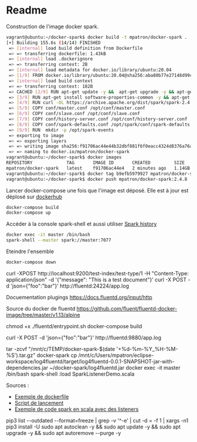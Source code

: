 # Readme

Construction de l'image docker spark.

~~~bash
vagrant@ubuntu:~/docker-spark$ docker build -t mpatron/docker-spark .
[+] Building 155.6s (14/14) FINISHED
 => [internal] load build definition from Dockerfile                                                                                                                                                        0.0s
 => => transferring dockerfile: 1.43kB                                                                                                                                                                      0.0s
 => [internal] load .dockerignore                                                                                                                                                                           0.0s
 => => transferring context: 2B                                                                                                                                                                             0.0s
 => [internal] load metadata for docker.io/library/ubuntu:20.04                                                                                                                                             1.2s
 => [1/9] FROM docker.io/library/ubuntu:20.04@sha256:aba80b77e27148d99c034a987e7da3a287ed455390352663418c0f2ed40417fe                                                                                       0.0s
 => [internal] load build context                                                                                                                                                                           0.0s
 => => transferring context: 182B                                                                                                                                                                           0.0s
 => CACHED [2/9] RUN apt-get update -y &&  apt-get upgrade -y && apt-get dist-upgrade -y && apt-get autoremove -y && apt-get upgrade -y && apt-get autoremove -y;                                           0.0s
 => [3/9] RUN apt-get install software-properties-common -y && apt-get install openjdk-8-jdk -y && apt-get install curl -y                                                                                 86.8s
 => [4/9] RUN curl -OL https://archive.apache.org/dist/spark/spark-2.4.8/spark-2.4.8-bin-hadoop2.7.tgz &&  tar -xzf spark-2.4.8-bin-hadoop2.7.tgz &&  mv spark-2.4.8-bin-hadoop2.7 /opt/spark              61.7s
 => [5/9] COPY conf/master.conf /opt/conf/master.conf                                                                                                                                                       0.0s
 => [6/9] COPY conf/slave.conf /opt/conf/slave.conf                                                                                                                                                         0.0s
 => [7/9] COPY conf/history-server.conf /opt/conf/history-server.conf                                                                                                                                       0.0s
 => [8/9] COPY conf/spark-defaults.conf /opt/spark/conf/spark-defaults.conf                                                                                                                                 0.0s
 => [9/9] RUN  mkdir -p /opt/spark-events                                                                                                                                                                   0.4s
 => exporting to image                                                                                                                                                                                      5.2s
 => => exporting layers                                                                                                                                                                                     5.2s
 => => writing image sha256:f91706ac44e44b32dbf881f6f0eacc4324d8376a76a4616f58b91acef2cecd2c                                                                                                                0.0s
 => => naming to docker.io/mpatron/docker-spark                                                                                                                                                             0.0s
vagrant@ubuntu:~/docker-spark$ docker images
REPOSITORY             TAG       IMAGE ID       CREATED         SIZE
mpatron/docker-spark   latest    f91706ac44e4   2 minutes ago   1.14GB
vagrant@ubuntu:~/docker-spark$ docker tag b9efb5979927 mpatron/docker-spark:2.4.8
vagrant@ubuntu:~/docker-spark$ docker push mpatron/docker-spark:2.4.8
~~~

Lancer docker-compose une fois que l'image est déposé. Elle est à jour est déplosé sur [dockerhub](https://hub.docker.com/repository/docker/mpatron/docker-spark)

~~~bash
docker-compose build
docker-compose up
~~~

Accéder à la console spark-shell et aussi utiliser [Spark history](http://127.0.0.1:18080)

~~~bash
docker exec -it master /bin/bash
spark-shell --master spark://master:7077
~~~

Eteindre l'ensemble

~~~bash
docker-compose down
~~~


curl -XPOST http://localhost:9200/test-index/test-type/1 -H "Content-Type: application/json" -d '{"message": "This is a test document"}'
curl -X POST -d 'json={"foo":"bar"}' http://fluentd:24224/app.log

Docuementation plugings
https://docs.fluentd.org/input/http

Source du docker de fluentd
https://github.com/fluent/fluentd-docker-image/tree/master/v1.13/alpine

chmod +x ./fluentd/entrypoint.sh
docker-compose build

curl -X POST -d 'json={"foo":"bar"}' http://fluentd:9880/app.log


tar -zcvf "/mnt/c/TEMP/docker-spark-$(date '+%d-%m-%Y_%H-%M-%S').tar.gz" docker-spark
cp /mnt/c/Users/mpatron/eclipse-workspace/log4fluentd/target/log4fluentd-0.0.1-SNAPSHOT-jar-with-dependencies.jar ~/docker-spark/log4fluentd.jar
docker exec -it master /bin/bash
spark-shell 
:load SparkListenerDemo.scala


Sources :

- [Exemple de dockerfile](https://github.com/pavanpkulkarni/docker-spark-image/blob/master/Dockerfile)
- [Script de lancement](https://github.com/pavanpkulkarni/create-and-run-spark-job)
- [Exemple de code spark en scala avec des listeners](https://gist.github.com/vinodkc/9574b55270ba6b7c1369187a5db1d0cb)

pip3 list --outdated --format=freeze | grep -v '^\-e' | cut -d = -f 1 | xargs -n1 pip3 install -U
sudo apt autoclean -y && sudo apt update -y && sudo apt upgrade -y && sudo apt autoremove --purge -y
